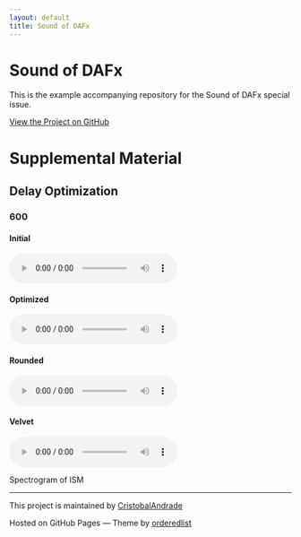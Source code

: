 ```yaml
---
layout: default
title: Sound of DAFx
---
```


# Sound of DAFx

This is the example accompanying repository for the Sound of DAFx special issue.

[View the Project on GitHub](https://github.com/CristobalAndrade/Delay-Optimization-DAFx-2025)

# Supplemental Material

## Delay Optimization 

### 600 

#### Initial
<audio controls preload="auto">
  <source src="/sounds/600/ir_init_600.wav" type="audio/wav">
  Your browser does not support the audio tag. 
</audio>

#### Optimized
<audio controls preload="auto">
  <source src="/sounds/600/ir_optim_600.wav" type="audio/wav">
  Your browser does not support the audio tag. 
</audio>

#### Rounded
<audio controls preload="auto">
  <source src="/sounds/600/rounded_optim_600.wav" type="audio/wav">
  Your browser does not support the audio tag. 
</audio>

#### Velvet
<audio controls preload="auto">
  <source src="/sounds/VelvetNoise/velvet_600.wav" type="audio/wav">
  Your browser does not support the audio tag. 
</audio>


Spectrogram of ISM

---

This project is maintained by [CristobalAndrade](https://github.com/CristobalAndrade)

Hosted on GitHub Pages — Theme by [orderedlist](https://github.com/orderedlist)

<script type="text/x-mathjax-config"> MathJax.Hub.Config({ TeX: { equationNumbers: { autoNumber: "all" } } }); </script>
<script type="text/x-mathjax-config">
	MathJax.Hub.Config({
		tex2jax: {
			inlineMath: [ ['$','$'], ["\\(","\\)"] ],
      processEscapes: true
  }
});
</script>
<script src="https://cdn.mathjax.org/mathjax/latest/MathJax.js?config=TeX-AMS-MML_HTMLorMML" type="text/javascript"></script>

<!-- ... -->

<link href="https://maxcdn.bootstrapcdn.com/font-awesome/4.7.0/css/font-awesome.min.css" rel="stylesheet" integrity="sha384-wvfXpqpZZVQGK6TAh5PVlGOfQNHSoD2xbE+QkPxCAFlNEevoEH3Sl0sibVcOQVnN" crossorigin="anonymous" />
<link rel="stylesheet" href="{{ site.baseurl}}/css/trackswitch.min.css" />

    
